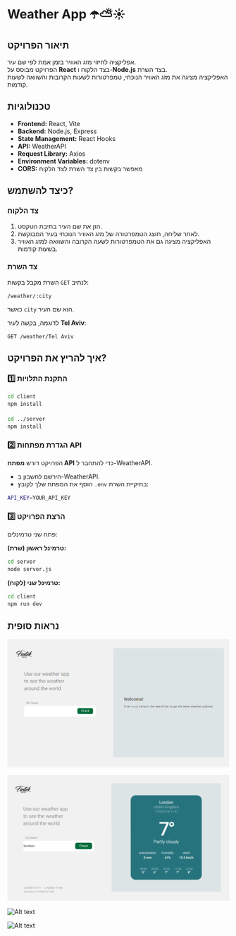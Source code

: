 # Weather App ☂️⛅☀️  

## תיאור הפרויקט  
אפליקציה לחיזוי מזג האוויר בזמן אמת לפי שם עיר.  
הפרויקט מבוסס על **React** בצד הלקוח ו-**Node.js** בצד השרת.  
האפליקציה מציגה את מזג האוויר הנוכחי, טמפרטורות לשעות הקרובות והשוואה לשעות קודמות.  

## טכנולוגיות   
- **Frontend:** React, Vite  
- **Backend:** Node.js, Express  
- **State Management:** React Hooks  
- **API:** WeatherAPI  
- **Request Library:** Axios  
- **Environment Variables:** dotenv  
- **CORS:** מאפשר בקשות בין צד השרת לצד הלקוח  

## כיצד להשתמש?   

### צד הלקוח  
1. הזן את שם העיר בתיבת הטקסט.  
2. לאחר שליחה, תוצג הטמפרטורה של מזג האוויר הנוכחי בעיר המבוקשת.  
3. האפליקציה מציגה גם את הטמפרטורות לשעה הקרובה והשוואה למזג האוויר בשעות קודמות.  

### צד השרת  
השרת מקבל בקשות `GET` לנתיב:  

```
/weather/:city
```

כאשר `city` הוא שם העיר.  

לדוגמה, בקשה לעיר **Tel Aviv**:  

```
GET /weather/Tel Aviv
```

## איך להריץ את הפרויקט?   

### 1️⃣ התקנת התלויות  
```sh
cd client  
npm install  

cd ../server  
npm install  
```

### 2️⃣ הגדרת מפתחות API  
הפרויקט דורש **מפתח API** כדי להתחבר ל-WeatherAPI.  

- הירשם לחשבון ב-WeatherAPI.  
- הוסף את המפתח שלך לקובץ `.env` בתיקיית השרת:  

```sh
API_KEY=YOUR_API_KEY
```

### 3️⃣ הרצת הפרויקט  
פתח שני טרמינלים:  

**טרמינל ראשון (שרת):**  
```sh
cd server  
node server.js  
```

**טרמינל שני (לקוח):**  
```sh
cd client  
npm run dev  
```
## נראות סופית
![Alt text](image.png)

![Alt text](image-1.png)

![Alt text](image-6.png)

![Alt text](image-7.png)